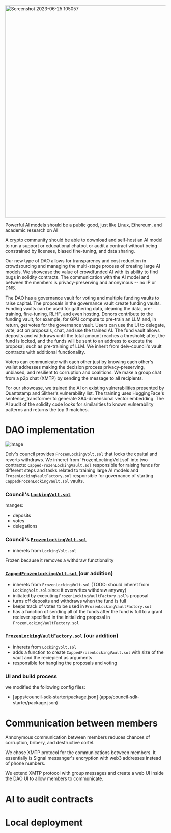 
<img width="667" alt="Screenshot 2023-06-25 105057" src="https://github.com/ethWaterloo23-fundAiTrainingDao/fundAiTrainingDao/assets/1944021/b9b50712-ad61-4a8a-a068-4bceed913c99">


Powerful AI models should be a public good, just like Linux, Ethereum, and
academic research on AI

  
A crypto community should be able to download and self-host an AI model to run
a support or educational chatbot or audit a contract without being constrained
by licenses, biased fine-tuning, and data sharing.


Our new type of DAO allows for transparency and cost reduction in crowdsourcing
and managing the multi-stage process of creating large AI models. We showcase
the value of crowdfunded AI with its ability to find bugs in solidity
contracts. The communication with the AI model and between the members is
privacy-preserving and anonymous -- no IP or DNS. 


The DAO has a governance vault for voting and multiple funding vaults to raise
capital. The proposals in the governance vault create funding vaults. Funding
vaults can be used for gathering data, cleaning the data, pre-training,
fine-tuning, RLHF, and even hosting. Donors contribute to the funding vault,
for example, for GPU compute to pre-train an LLM and, in return, get votes for
the governance vault. Users can use the UI to delegate, vote, act on proposals,
chat, and use the trained AI. The fund vault allows deposits and withdraws
until the total amount reaches a threshold; after, the fund is locked, and the
funds will be sent to an address to execute the proposal, such as
pre-training of LLM. We inherit from delv-council's vault contracts with
additional functionality.


Voters can communicate with each other just by knowing each other's wallet
addresses making the decision process privacy-preserving, unbiased, and
resilient to corruption and coalitions. We make a group chat from a p2p chat
(XMTP) by sending the message to all recipients.


For our showcase, we trained the AI on existing vulnerabilities presented by
Quantstamp and Slither's vulnerability list. The training uses HuggingFace's
sentence_transformer to generate 384-dimensional vector embedding. The AI audit
of the solidity code looks for similarities to known vulnerability patterns and
returns the top 3 matches.


# DAO implementation

![image](https://github.com/ethWaterloo23-fundAiTrainingDao/fundAiTrainingDao/assets/1944021/5065b48d-4375-4a22-8ed0-77c96342eafc)

Delv's council provides `FrozenLockingVolt.sol` that locks the cpaital and
reverts withdraws. We inheret from 'FrozenLockingVolt.sol' into two contracts:
`CappedFrozenLockingVault.sol` responsible for raising funds for different
steps and tasks related to training large AI models and
`FrozenLockingVaultFactory.sol` responsible for governance of starting
`CappedFrozenLockingVault.sol` vaults.  

### Council's [ `LockingVolt.sol` ]( packages/council-typechain/contracts/vaults/LockingVault.sol )

manges:
- deposits
- votes
- delegations

### Council's [ `FrozenLockingVolt.sol` ]( packages/council-typechain/contracts/vaults/FrozenLockingVault.sol )

- inherets from `LockingVolt.sol` 

Frozen because it removes a withdraw functionality

### [ `CappedFrozenLockingVolt.sol` ]( packages/council-typechain/contracts/vaults/CappedFrozenLockingVault.sol ) (our addition)

- inherets from `FrozenLockingVolt.sol` (TODO: should inheret from `LockingVolt.sol` since it overwrites withdraw anyway)
- initiated by executing `FrozenLockingVaultFactory.sol`'s proposal
- turns off deposits and withdraws when the fund is full
- keeps track of votes to be used in `FrozenLockingVaultFactory.sol`
- has a function of sending all of the funds after the fund is full to a grant reciever specified in the initializing proposal in `FrozenLockingVaultFactory.sol`

### [ `FrozenLockingVaultFactory.sol` ]( packages/council-typechain/contracts/vaults/FrozenLockingVaultFactory.sol ) (our addition)

- inherets from `LockingVolt.sol`
- adds a function to create `CappedFrozenLockingVault.sol` with size of the vault and the reciepient as arguments
- responsible for hangling the proposals and voting

### UI and build process

we modified the following config files:
- [apps/council-sdk-starter/package.json] (apps/council-sdk-starter/package.json)

# Communication between members

Annonymous communication between members reduces chances of corruption, bribery, and destructive cortel.

We chose XMTP protocol for the communications between members. It essentially
is Signal messanger's encryption with web3 addresses instead of phone numbers.

We extend XMTP protocol with group messages and create a web UI inside the DAO UI to allow members to communicate.

# AI to audit contracts

# Local deployment





